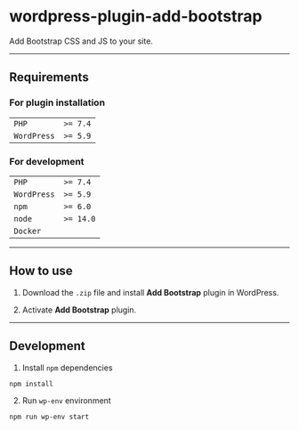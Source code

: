 # wordpress-plugin-add-bootstrap

Add Bootstrap CSS and JS to your site.

---
## Requirements

### For plugin installation
|             |          |
|-------------|----------|
| `PHP`       | `>= 7.4` |
| `WordPress` | `>= 5.9` |

### For development
|             |           |
|-------------|-----------|
| `PHP`       | `>= 7.4`  |
| `WordPress` | `>= 5.9`  |
| `npm`       | `>= 6.0`  |
| `node`      | `>= 14.0` |
| `Docker`    |           |

---
## How to use

1. Download the `.zip` file and install **Add Bootstrap** plugin in WordPress.

2. Activate **Add Bootstrap** plugin.

---
## Development

1. Install `npm` dependencies
```sh
npm install
```

2. Run `wp-env` environment
```sh
npm run wp-env start
```

